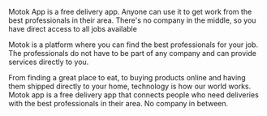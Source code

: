 Motok App is a free delivery app. Anyone can use it to get work from the best professionals in their area. There's no company in the middle, so you have direct access to all jobs available

Motok is a platform where you can find the best professionals for your job. The professionals do not have to be part of any company and can provide services directly to you.

From finding a great place to eat, to buying products online and having them shipped directly to your home, technology is how our world works. Motok app is a free delivery app that connects people who need deliveries with the best professionals in their area. No company in between.
